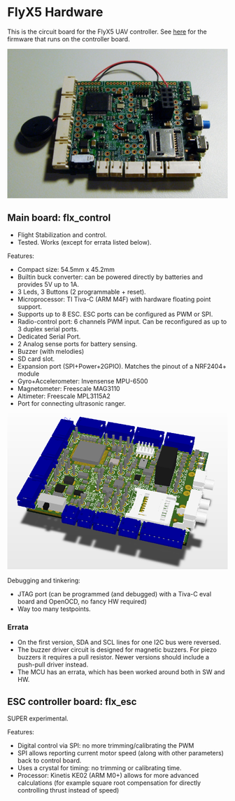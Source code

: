 # FlyX5 Hardware #

This is the circuit board for the FlyX5 UAV controller.
See [here](https://github.com/jcarrano/flyx5-pilot) for the firmware that runs on the controller board.

![FlyX5 Revision 0 Board](images/DSC06301.JPG?raw=true "Manufactured board")

## Main board: flx_control ##

* Flight Stabilization and control.
* Tested. Works (except for errata listed below).

Features:

* Compact size: 54.5mm x 45.2mm
* Builtin buck converter: can be powered directly by batteries and provides 5V up to 1A.
* 3 Leds, 3 Buttons (2 programmable + reset).
* Microprocessor: TI Tiva-C (ARM M4F) with hardware floating point support.
* Supports up to 8 ESC. ESC ports can be configured as PWM or SPI.
* Radio-control port: 6 channels PWM input. Can be reconfigured as up to 3 duplex serial ports.
* Dedicated Serial Port.
* 2 Analog sense ports for battery sensing.
* Buzzer (with melodies)
* SD card slot.
* Expansion port (SPI+Power+2GPIO). Matches the pinout of a NRF2404+ module
* Gyro+Accelerometer: Invensense MPU-6500
* Magnetometer: Freescale MAG3110
* Altimeter: Freescale MPL3115A2
* Port for connecting ultrasonic ranger.

![3D rendering of PCB](images/top3d-2.png?raw=true "3D rendering of PCB")

Debugging and tinkering:

* JTAG port (can be programmed (and debugged) with a Tiva-C eval board and OpenOCD, no fancy HW required)
* Way too many testpoints.

### Errata ###

* On the first version, SDA and SCL lines for one I2C bus were reversed.
* The buzzer driver circuit is designed for magnetic buzzers. For piezo buzzers it requires a pull resistor. Newer versions should include a push-pull driver instead.
* The MCU has an errata, which has been worked around both in SW and HW.

## ESC controller board: flx_esc ##

SUPER experimental.

Features:

* Digital control via SPI: no more trimming/calibrating the PWM
* SPI allows reporting current motor speed (along with other parameters) back to control board.
* Uses a crystal for timing: no trimming or calibrating time.
* Processor: Kinetis KE02 (ARM M0+) allows for more advanced calculations (for example square root compensation for directly controlling thrust instead of speed)
